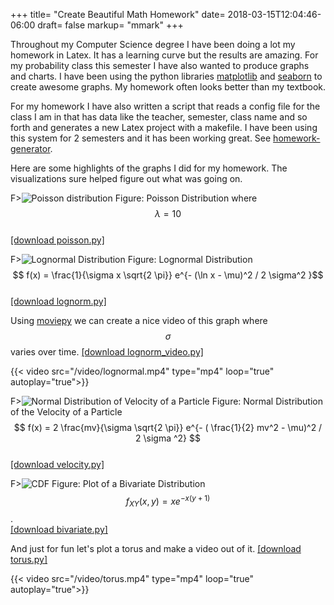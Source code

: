 +++
title= "Create Beautiful Math Homework"
date= 2018-03-15T12:04:46-06:00
draft= false
markup= "mmark"
+++

Throughout my Computer Science degree I have been doing a lot my homework in Latex. It has a learning curve but the results are amazing. For my probability class this semester I have also wanted to produce graphs and charts. I have been using the python libraries [matplotlib](https://matplotlib.org) and [seaborn](https://seaborn.pydata.org/index.html) to create awesome graphs. My homework often looks better than my textbook.

For my homework I have also written a script that reads a config file for the class I am in that has data like the teacher, semester, class name and so forth and generates a new Latex project with a makefile. I have been using this system for 2 semesters and it has been working great. See [homework-generator](https://github.com/pianomanfrazier/homework-generator).

Here are some highlights of the graphs I did for my homework. The visualizations sure helped figure out what was going on.

F>![Poisson distribution](/img/math_homework/poisson.svg)
Figure: Poisson Distribution where $$ \lambda = 10 $$ 
<br>[[download poisson.py]](/files/plots/poisson.py)

F>![Lognormal Distribution](/img/math_homework/lognorm.svg)
Figure: Lognormal Distribution $$ f(x) = \frac{1}{\sigma x \sqrt{2 \pi}} e^{- (\ln x - \mu)^2 / 2 \sigma^2 }$$ 
<br>[[download lognorm.py]](/files/plots/lognorm.py)

Using [moviepy](https://zulko.github.io/moviepy/) we can create a nice video of this graph where $$\sigma$$ varies over time.
[[download lognorm_video.py]](/files/plots/lognorm_video.py)

{{< video src="/video/lognormal.mp4" type="mp4" loop="true" autoplay="true">}}

F>![Normal Distribution of Velocity of a Particle](/img/math_homework/velocity.svg)
Figure: Normal Distribution of the Velocity of a Particle $$ f(x) = 2 \frac{mv}{\sigma \sqrt{2 \pi}} e^{- ( \frac{1}{2} mv^2 - \mu)^2 / 2 \sigma ^2} $$
<br>[[download velocity.py]](/files/plots/velocity.py)

F>![CDF](/img/math_homework/bivariate.svg)
Figure: Plot of a Bivariate Distribution $$f_{XY}(x,y) = x e^{-x(y+1)}$$.
<br>[[download bivariate.py]](/files/plots/bivariate.py)

And just for fun let's plot a torus and make a video out of it. [[download torus.py]](/files/plots/torus.py)

{{< video src="/video/torus.mp4" type="mp4" loop="true" autoplay="true">}}

